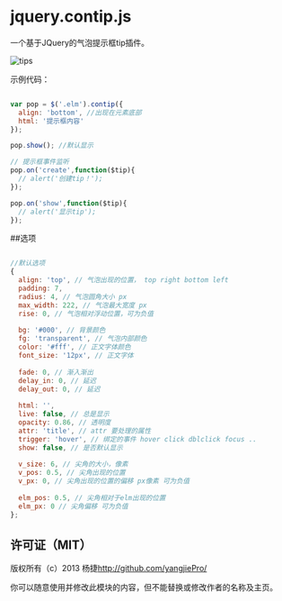 jquery.contip.js
=================

一个基于JQuery的气泡提示框tip插件。

![tips](https://github.com/yangjiePro/jquery.contip.js/blob/master/tips.jpg)


示例代码：

```javascript

var pop = $('.elm').contip({
  align: 'bottom', //出现在元素底部
  html: '提示框内容'
}); 

pop.show(); //默认显示

// 提示框事件监听
pop.on('create',function($tip){
  // alert('创建tip！');
});

pop.on('show',function($tip){
  // alert('显示tip');
});

```


##选项

```javascript

//默认选项
{
  align: 'top', // 气泡出现的位置， top right bottom left
  padding: 7,
  radius: 4, // 气泡圆角大小 px
  max_width: 222, // 气泡最大宽度 px
  rise: 0, // 气泡相对浮动位置，可为负值
  
  bg: '#000', // 背景颜色
  fg: 'transparent', // 气泡内部颜色
  color: '#fff', // 正文字体颜色
  font_size: '12px', // 正文字体
  
  fade: 0, // 渐入渐出
  delay_in: 0, // 延迟
  delay_out: 0, // 延迟
  
  html: '',
  live: false, // 总是显示
  opacity: 0.86, // 透明度
  attr: 'title', // attr 要处理的属性
  trigger: 'hover', // 绑定的事件 hover click dblclick focus ..
  show: false, // 是否默认显示
  
  v_size: 6, // 尖角的大小，像素
  v_pos: 0.5, // 尖角出现的位置
  v_px: 0, // 尖角出现的位置的偏移 px像素 可为负值
  
  elm_pos: 0.5, // 尖角相对于elm出现的位置
  elm_px: 0 // 尖角偏移 可为负值
};
```




## 许可证（MIT）

版权所有（c）2013 杨捷<http://github.com/yangjiePro/>

你可以随意使用并修改此模块的内容，但不能替换或修改作者的名称及主页。










